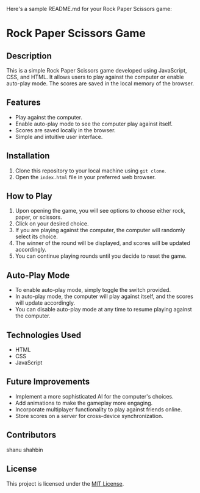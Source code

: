 Here's a sample README.md for your Rock Paper Scissors game:

# Rock Paper Scissors Game

## Description
This is a simple Rock Paper Scissors game developed using JavaScript, CSS, and HTML. It allows users to play against the computer or enable auto-play mode. The scores are saved in the local memory of the browser.

## Features
- Play against the computer.
- Enable auto-play mode to see the computer play against itself.
- Scores are saved locally in the browser.
- Simple and intuitive user interface.

## Installation
1. Clone this repository to your local machine using `git clone`.
2. Open the `index.html` file in your preferred web browser.

## How to Play
1. Upon opening the game, you will see options to choose either rock, paper, or scissors.
2. Click on your desired choice.
3. If you are playing against the computer, the computer will randomly select its choice.
4. The winner of the round will be displayed, and scores will be updated accordingly.
5. You can continue playing rounds until you decide to reset the game.

## Auto-Play Mode
- To enable auto-play mode, simply toggle the switch provided.
- In auto-play mode, the computer will play against itself, and the scores will update accordingly.
- You can disable auto-play mode at any time to resume playing against the computer.

## Technologies Used
- HTML
- CSS
- JavaScript

## Future Improvements
- Implement a more sophisticated AI for the computer's choices.
- Add animations to make the gameplay more engaging.
- Incorporate multiplayer functionality to play against friends online.
- Store scores on a server for cross-device synchronization.

## Contributors
shanu shahbin


## License
This project is licensed under the [MIT License](LICENSE).
